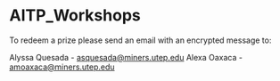 # AITP_Workshops

To redeem a prize please send an email with an encrypted message to:

Alyssa Quesada - asquesada@miners.utep.edu
Alexa Oaxaca - amoaxaca@miners.utep.edu
